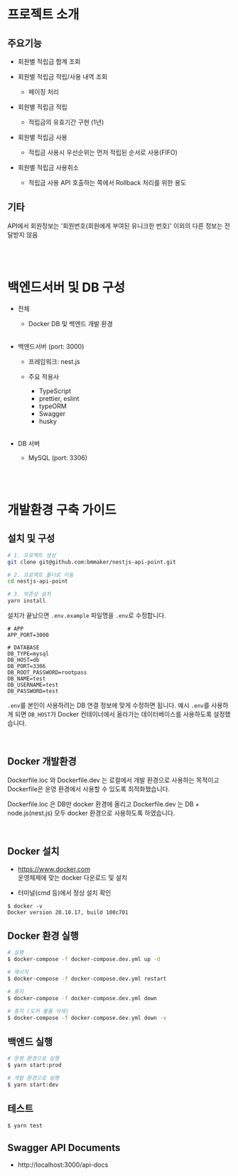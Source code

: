 # 프로젝트 소개

## 주요기능

- 회원별 적립금 합계 조회

- 회원별 적립금 적립/사용 내역 조회

  - 페이징 처리

- 회원별 적립금 적립

  - 적립금의 유효기간 구현 (1년)

- 회원별 적립금 사용

  - 적립금 사용시 우선순위는 먼저 적립된 순서로 사용(FIFO)

- 회원별 적립금 사용취소
  - 적립금 사용 API 호출하는 쪽에서 Rollback 처리를 위한 용도

## 기타

API에서 회원정보는 '회원번호(회원에게 부여된 유니크한 번호)' 이외의 다른 정보는 전달받지 않음

<br><br>

# 백엔드서버 및 DB 구성

- 전체

  - Docker DB 및 백엔드 개발 환경

  <br>

- 백엔드서버 (port: 3000)

  - 프레임워크: nest.js

  - 주요 적용사

    - TypeScript
    - prettier, eslint
    - typeORM
    - Swagger
    - husky

  <br>

- DB 서버

  - MySQL (port: 3306)

<br><br>

# 개발환경 구축 가이드

## 설치 및 구성

```bash
# 1. 프로젝트 생성
git clone git@github.com:bmmaker/nestjs-api-point.git

# 2. 프로젝트 폴더로 이동
cd nestjs-api-point

# 3. 의존성 설치
yarn install
```

설치가 끝났으면 `.env.example` 파일명을 `.env`로 수정합니다.

```
# APP
APP_PORT=3000

# DATABASE
DB_TYPE=mysql
DB_HOST=db
DB_PORT=3306
DB_ROOT_PASSWORD=rootpass
DB_NAME=test
DB_USERNAME=test
DB_PASSWORD=test
```

`.env`를 본인이 사용하려는 DB 연결 정보에 맞게 수정하면 됩니다. 예시 `.env`를 사용하게 되면 `DB_HOST`가 Docker 컨테이너에서 올라가는 데이터베이스를 사용하도록 설정했습니다.

<br>

## Docker 개발환경

Dockerfile.loc 와 Dockerfile.dev 는 로컬에서 개발 환경으로 사용하는 목적이고 Dockerfile은 운영 환경에서 사용할 수 있도록 최적화했습니다.

Dockerfile.loc 은 DB만 docker 환경에 올리고
Dockerfile.dev 는 DB + node.js(nest.js) 모두 docker 환경으로 사용하도록 하였습니다.

<br>

## Docker 설치

- https://www.docker.com \
  운영체제에 맞는 docker 다운로드 및 설치

- 터미널(cmd 등)에서 정상 설치 확인

```
$ docker -v
Docker version 20.10.17, build 100c701
```

## Docker 환경 실행

```bash
# 실행
$ docker-compose -f docker-compose.dev.yml up -d

# 재시작
$ docker-compose -f docker-compose.dev.yml restart

# 중지
$ docker-compose -f docker-compose.dev.yml down

# 중지 (도커 볼륨 삭제)
$ docker-compose -f docker-compose.dev.yml down -v
```

## 백엔드 실행

```bash
# 운영 환경으로 실행
$ yarn start:prod

# 개발 환경으로 실행
$ yarn start:dev
```

## 테스트

```bash
$ yarn test
```

## Swagger API Documents

- http://localhost:3000/api-docs
